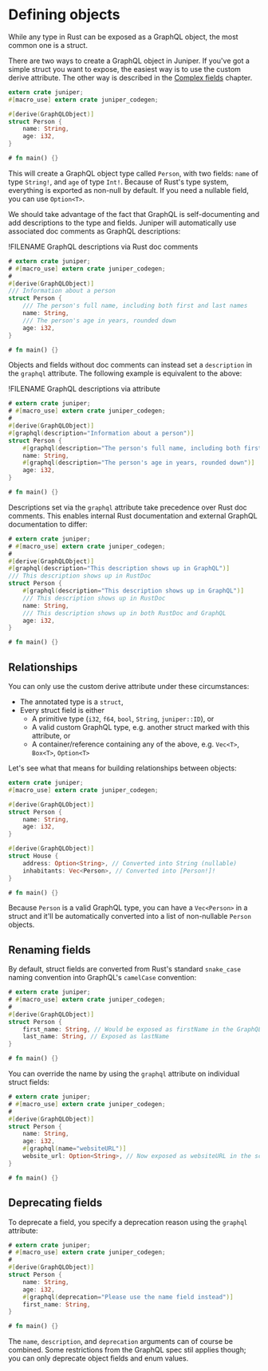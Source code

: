 # Defining objects

While any type in Rust can be exposed as a GraphQL object, the most common one
is a struct.

There are two ways to create a GraphQL object in Juniper. If you've got a simple
struct you want to expose, the easiest way is to use the custom derive
attribute. The other way is described in the [Complex fields](complex_fields.md)
chapter.

```rust
extern crate juniper;
#[macro_use] extern crate juniper_codegen;

#[derive(GraphQLObject)]
struct Person {
    name: String,
    age: i32,
}

# fn main() {}
```

This will create a GraphQL object type called `Person`, with two fields: `name`
of type `String!`, and `age` of type `Int!`. Because of Rust's type system,
everything is exported as non-null by default. If you need a nullable field, you
can use `Option<T>`.

We should take advantage of the
fact that GraphQL is self-documenting and add descriptions to the type and
fields. Juniper will automatically use associated doc comments as GraphQL
descriptions:

!FILENAME GraphQL descriptions via Rust doc comments

```rust
# extern crate juniper;
# #[macro_use] extern crate juniper_codegen;
#
#[derive(GraphQLObject)]
/// Information about a person
struct Person {
    /// The person's full name, including both first and last names
    name: String,
    /// The person's age in years, rounded down
    age: i32,
}

# fn main() {}
```

Objects and fields without doc comments can instead set a `description`
in the `graphql` attribute. The following example is equivalent to the above:

!FILENAME GraphQL descriptions via attribute

```rust
# extern crate juniper;
# #[macro_use] extern crate juniper_codegen;
#
#[derive(GraphQLObject)]
#[graphql(description="Information about a person")]
struct Person {
    #[graphql(description="The person's full name, including both first and last names")]
    name: String,
    #[graphql(description="The person's age in years, rounded down")]
    age: i32,
}

# fn main() {}
```

Descriptions set via the `graphql` attribute take precedence over Rust
doc comments. This enables internal Rust documentation and external GraphQL
documentation to differ:

```rust
# extern crate juniper;
# #[macro_use] extern crate juniper_codegen;
#
#[derive(GraphQLObject)]
#[graphql(description="This description shows up in GraphQL")]
/// This description shows up in RustDoc
struct Person {
    #[graphql(description="This description shows up in GraphQL")]
    /// This description shows up in RustDoc
    name: String,
    /// This description shows up in both RustDoc and GraphQL
    age: i32,
}

# fn main() {}
```

## Relationships

You can only use the custom derive attribute under these circumstances:

- The annotated type is a `struct`,
- Every struct field is either
  - A primitive type (`i32`, `f64`, `bool`, `String`, `juniper::ID`), or
  - A valid custom GraphQL type, e.g. another struct marked with this attribute,
    or
  - A container/reference containing any of the above, e.g. `Vec<T>`, `Box<T>`,
    `Option<T>`

Let's see what that means for building relationships between objects:

```rust
extern crate juniper;
#[macro_use] extern crate juniper_codegen;

#[derive(GraphQLObject)]
struct Person {
    name: String,
    age: i32,
}

#[derive(GraphQLObject)]
struct House {
    address: Option<String>, // Converted into String (nullable)
    inhabitants: Vec<Person>, // Converted into [Person!]!
}

# fn main() {}
```

Because `Person` is a valid GraphQL type, you can have a `Vec<Person>` in a
struct and it'll be automatically converted into a list of non-nullable `Person`
objects.

## Renaming fields

By default, struct fields are converted from Rust's standard `snake_case` naming
convention into GraphQL's `camelCase` convention:

```rust
# extern crate juniper;
# #[macro_use] extern crate juniper_codegen;
#
#[derive(GraphQLObject)]
struct Person {
    first_name: String, // Would be exposed as firstName in the GraphQL schema
    last_name: String, // Exposed as lastName
}

# fn main() {}
```

You can override the name by using the `graphql` attribute on individual struct
fields:

```rust
# extern crate juniper;
# #[macro_use] extern crate juniper_codegen;
#
#[derive(GraphQLObject)]
struct Person {
    name: String,
    age: i32,
    #[graphql(name="websiteURL")]
    website_url: Option<String>, // Now exposed as websiteURL in the schema
}

# fn main() {}
```

## Deprecating fields

To deprecate a field, you specify a deprecation reason using the `graphql`
attribute:

```rust
# extern crate juniper;
# #[macro_use] extern crate juniper_codegen;
#
#[derive(GraphQLObject)]
struct Person {
    name: String,
    age: i32,
    #[graphql(deprecation="Please use the name field instead")]
    first_name: String,
}

# fn main() {}
```

The `name`, `description`, and `deprecation` arguments can of course be
combined. Some restrictions from the GraphQL spec stil applies though; you can
only deprecate object fields and enum values.
